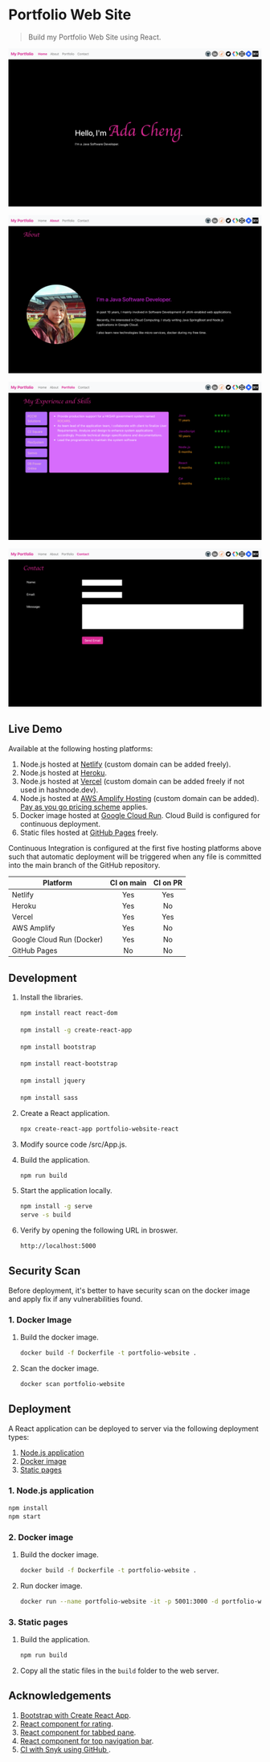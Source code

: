 # Portfolio Web Site

> Build my Portfolio Web Site using React.

![Portfolio Web Site Screenshot 1](public/images/PortfolioWebSite1.png)

![Portfolio Web Site Screenshot 2](public/images/PortfolioWebSite2.png)

![Portfolio Web Site Screenshot 3](public/images/PortfolioWebSite3.png)

![Portfolio Web Site Screenshot 4](public/images/PortfolioWebSite4.png)

## Live Demo

Available at the following hosting platforms:
1. Node.js hosted at [Netlify](https://portfolio.adafycheng.dev) (custom domain can be added freely).
2. Node.js hosted at [Heroku](https://adacheng-portfolio-website.herokuapp.com).
3. Node.js hosted at [Vercel](https://portfolio-website-react-six.vercel.app) (custom domain can be added freely if not used in hashnode.dev).
4. Node.js hosted at <a href="https://aws-portfolio.adafycheng.dev/" target="_blank">AWS Amplify Hosting</a> (custom domain can be added).  <a href="https://aws.amazon.com/amplify/pricing/" target="_blank">Pay as you go pricing scheme</a> applies.
5. Docker image hosted at [Google Cloud Run](https://adafycheng.dev).  Cloud Build is configured for continuous deployment.
6. Static files hosted at [GitHub Pages](https://adafycheng.github.io) freely.

Continuous Integration is configured at the first five hosting platforms above such that automatic deployment will be triggered when any file is committed into the main branch of the GitHub repository.

| Platform | CI on main | CI on PR |
| --- | :---: | :---: |
| Netlify | Yes | Yes |
| Heroku | Yes | No |
| Vercel | Yes | Yes |
| AWS Amplify | Yes | No |
| Google Cloud Run (Docker) | Yes | No |
| GitHub Pages | No | No |


## Development

1. Install the libraries.

    ```bash
    npm install react react-dom

    npm install -g create-react-app

    npm install bootstrap

    npm install react-bootstrap
  
    npm install jquery
   
    npm install sass
    ```

2. Create a React application.

    ```sh
    npx create-react-app portfolio-website-react
    ```
   
3. Modify source code /src/App.js.

4. Build the application.
    ```sh
    npm run build
    ```

5. Start the application locally.
    ```sh
    npm install -g serve
    serve -s build
    ```

6. Verify by opening the following URL in broswer.
    ```sh
    http://localhost:5000
    ```

## Security Scan

Before deployment, it's better to have security scan on the docker image and apply fix if any vulnerabilities found.

### 1. Docker Image

1. Build the docker image.

    ```sh
    docker build -f Dockerfile -t portfolio-website .
    ```

2. Scan the docker image.

    ```sh
    docker scan portfolio-website
    ```

## Deployment

A React application can be deployed to server via the following deployment types:
1. [Node.js application](#1-nodejs-application)
2. [Docker image](#2-docker-image)
3. [Static pages](#3-static-pages)

### 1. Node.js application

```sh
npm install
npm start
```

### 2. Docker image

1. Build the docker image.

    ```sh
    docker build -f Dockerfile -t portfolio-website .
    ```

2. Run docker image.

    ```sh
    docker run --name portfolio-website -it -p 5001:3000 -d portfolio-website
    ```

### 3. Static pages

1. Build the application.

    ```sh
    npm run build
    ```

2. Copy all the static files in the `build` folder to the web server.


## Acknowledgements

1. [Bootstrap with Create React App](https://www.npmjs.com/package/create-react-app).
2. [React component for rating](https://www.npmjs.com/package/reactjs-rating-component).
3. [React component for tabbed pane](https://www.npmjs.com/package/reactjs-tabbedpane-component).
4. [React component for top navigation bar](https://www.npmjs.com/package/reactjs-topnav-component).
5. [CI with Snyk using GitHub ](https://blog.adafycheng.dev/ci-with-snyk-using-github-actions).